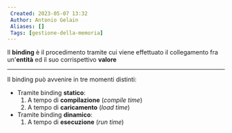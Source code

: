 ```yaml
---
 Created: 2023-05-07 13:32
 Author: Antonio Gelain
 Aliases: []
 Tags: [gestione-della-memoria]
---
```


Il **binding** è il procedimento tramite cui viene effettuato il collegamento fra un'**entità** ed il suo corrispettivo **valore**

---

Il binding può avvenire in tre momenti distinti:
- Tramite binding **statico**:
	1. A tempo di **compilazione** (*compile time*)
	2. A tempo di **caricamento** (*load time*)
- Tramite binding **dinamico**:
	1. A tempo di **esecuzione** (*run time*)